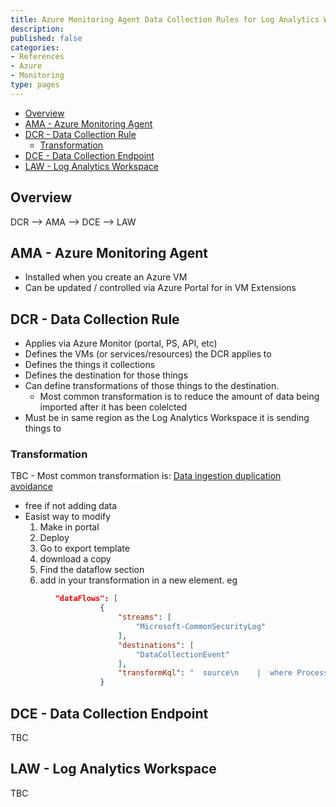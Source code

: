 ```yaml
---
title: Azure Monitoring Agent Data Collection Rules for Log Analytics Workspace
description:
published: false
categories:
- References
- Azure
- Monitoring
type: pages
---
```


* [Overview](#overview)
* [AMA - Azure Monitoring Agent](#ama---azure-monitoring-agent)
* [DCR - Data Collection Rule](#dcr---data-collection-rule)
  * [Transformation](#transformation)
* [DCE - Data Collection Endpoint](#dce---data-collection-endpoint)
* [LAW - Log Analytics Workspace](#law---log-analytics-workspace)

## Overview

DCR --> AMA --> DCE --> LAW

## AMA - Azure Monitoring Agent

* Installed when you create an Azure VM
* Can be updated / controlled via Azure Portal for in VM Extensions

## DCR - Data Collection Rule

* Applies via Azure Monitor (portal, PS, API, etc)
* Defines the VMs (or services/resources) the DCR applies to
* Defines the things it collections
* Defines the destination for those things
* Can define transformations of those things to the destination.
  * Most common transformation is to reduce the amount of data being imported after it has been colelcted
* Must be in same region as the Log Analytics Workspace it is sending things to

### Transformation

TBC - Most common transformation is: [Data ingestion duplication avoidance](https://learn.microsoft.com/en-us/azure/sentinel/cef-syslog-ama-overview?tabs=single#data-ingestion-duplication-avoidance)

* free if not adding data
* Easist way to modify
  1. Make in portal
  2. Deploy
  3. Go to export template
  4. download a copy
  5. Find the dataflow section
  6. add in your transformation in a new element. eg

```json
          "dataFlows": [
                    {
                        "streams": [
                            "Microsoft-CommonSecurityLog"
                        ],
                        "destinations": [
                            "DataCollectionEvent"
                        ],
                        "transformKql": "  source\n    |  where ProcessName !contains \"CEF\"\n"
                    }
```

## DCE - Data Collection Endpoint

TBC

## LAW - Log Analytics Workspace

TBC
